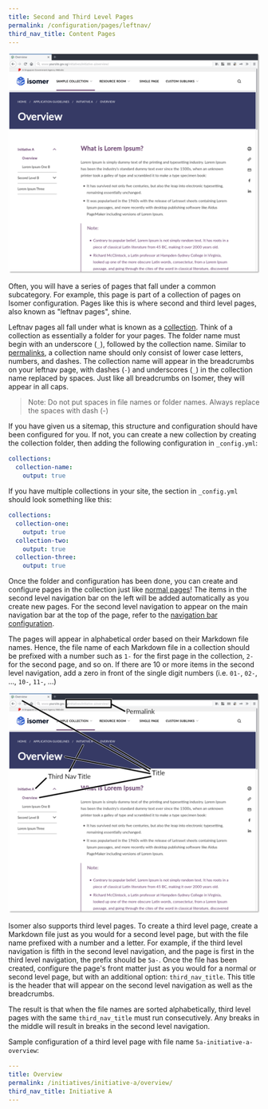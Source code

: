 ```yaml
---
title: Second and Third Level Pages
permalink: /configuration/pages/leftnav/
third_nav_title: Content Pages
---
```

![Screenshot of an Isomer third level page](/images/config/leftnav.png)

Often, you will have a series of pages that fall under a common subcategory. For example, this page is part of a collection of pages on Isomer configuration. Pages like this is where second and third level pages, also known as "leftnav pages", shine.

Leftnav pages all fall under what is known as a [collection](https://jekyllrb.com/docs/collections/). Think of a collection as essentially a folder for your pages. The folder name must begin with an underscore (`_`), followed by the collection name. Similar to [permalinks](/configuration/pages/config/), a collection name should only consist of lower case letters, numbers, and dashes. The collection name will appear in the breadcrumbs on your leftnav page, with dashes (`-`) and underscores (`_`) in the collection name replaced by spaces. Just like all breadcrumbs on Isomer, they will appear in all caps.

> Note: Do not put spaces in file names or folder names. Always replace the spaces with dash (-)

If you have given us a sitemap, this structure and configuration should have been configured for you. If not, you can create a new collection by creating the collection folder, then adding the following configuration in `_config.yml`:

```yml
collections:
  collection-name:
    output: true
```

If you have multiple collections in your site, the section in `_config.yml` should look something like this:

```yml
collections:
  collection-one:
    output: true
  collection-two:
    output: true
  collection-three:
    output: true
```

Once the folder and configuration has been done, you can create and configure pages in the collection just like [normal pages](/configuration/pages/config/)! The items in the second level navigation bar on the left will be added automatically as you create new pages. For the second level navigation to appear on the main navigation bar at the top of the page, refer to the [navigation bar configuration](/configuration/navbar/overview/).

The pages will appear in alphabetical order based on their Markdown file names. Hence, the file name of each Markdown file in a collection should be prefixed with a number such as `1-` for the first page in the collection, `2-` for the second page, and so on. If there are 10 or more items in the second level navigation, add a zero in front of the single digit numbers (i.e. `01-`, `02-`, ..., `10-`, `11-`, ...)

![Screenshot of an Isomer third level page with components labelled](/images/config/leftnav-labelled.png)

Isomer also supports third level pages. To create a third level page, create a Markdown file just as you would for a second level page, but with the file name prefixed with a number and a letter. For example, if the third level navigation is fifth in the second level navigation, and the page is first in the third level navigation, the prefix should be `5a-`. Once the file has been created, configure the page's front matter just as you would for a normal or second level page, but with an additional option: `third_nav_title`. This title is the header that will appear on the second level navigation as well as the breadcrumbs.

The result is that when the file names are sorted alphabetically, third level pages with the same `third_nav_title` must run consecutively. Any breaks in the middle will result in breaks in the second level navigation.

Sample configuration of a third level page with file name `5a-initiative-a-overview`:

```yml
---
title: Overview
permalink: /initiatives/initiative-a/overview/
third_nav_title: Initiative A
---
```